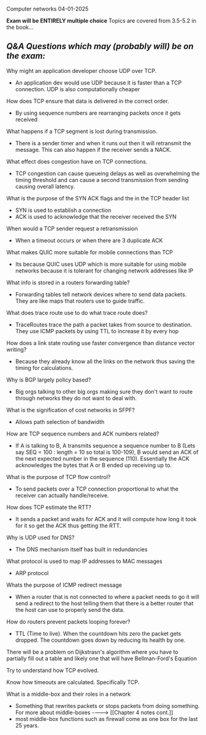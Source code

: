 Computer networks
04-01-2025

**Exam will be ENTIRELY multiple choice**
Topics are covered from 3.5-5.2 in the book...
## *Q&A Questions which may (probably will) be on the exam:*

Why might an application developer choose UDP over TCP.
- An application dev would use UDP because it is faster than a TCP connection. UDP is also computationally cheaper

How does TCP ensure that data is delivered in the correct order.
- By using sequence numbers are rearranging packets once it gets received

What happens if a TCP segment is lost during transmission.
- There is a sender timer and when it runs out then it will retransmit the message. This can also happen if the receiver sends a NACK.

What effect does congestion have on TCP connections.
- TCP congestion can cause queueing delays as well as overwhelming the timing threshold and can cause a second transmission from sending causing overall latency.

What is the purpose of the SYN ACK flags and the in the TCP header list
- SYN is used to establish a connection
- ACK is used to acknowledge that the receiver received the SYN

When would a TCP sender request a retransmission 
- When a timeout occurs or when there are 3 duplicate ACK 

What makes QUIC more suitable for mobile connections than TCP
- Its because QUIC uses UDP which is more suitable for using mobile networks because it is tolerant for changing network addresses like IP

What info is stored in a routers forwarding table?
- Forwarding tables tell network devices where to send data packets. They are like maps that routers use to guide traffic. 

What does trace route use to do what trace route does?
- TraceRoutes trace the path a packet takes from source to destination. They use ICMP packets by using TTL to increase it by every hop 

How does a link state routing use faster convergence than distance vector writing?
- Because they already know all the links on the network thus saving the timing for calculations.

Why is BGP largely policy based?
- Big orgs talking to other big orgs making sure they don't want to route through networks they do not want to deal with.

What is the signification of cost networks in SFPF?
- Allows path selection of bandwidth 

How are TCP sequence numbers and ACK numbers related?
- If A is talking to B, A transmits sequence a sequence number to B (Lets say SEQ = 100 : length = 10 so total is 100-109), B would send an ACK of the next expected number in the sequence (110). Essentially the ACK acknowledges the bytes that A or B ended up receiving up to.

What is the purpose of TCP flow control?
- To send packets over a TCP connection proportional to what the receiver can actually handle/receive.

How does TCP estimate the RTT?
- It sends a packet and waits for ACK and it will compute how long it took for it so get the ACK thus getting the RTT.

Why is UDP used for DNS?
- The DNS mechanism itself has built in redundancies 

What protocol is used to map IP addresses to MAC messages
- ARP protocol 

Whats the purpose of ICMP redirect message
- When a router that is not connected to where a packet needs to go it will send a redirect to the host telling them that there is a better router that the host can use to properly send the data.

How do routers prevent packets looping forever?
- TTL (Time to live). When the countdown hits zero the packet gets dropped. The countdown goes down by reducing its health by one.

There will be a problem on Dijkstrasn's algorithm where you have to partially fill out a table and likely one that will have Bellman-Ford's Equation

Try to understand how TCP evolved.

Know how timeouts are calculated. Specifically TCP.

What is a middle-box and their roles in a network
- Something that rewrites packets or stops packets from doing something. For more about middle-boxes ----> [[Chapter 4 notes cont.]]
- most middle-box functions such as firewall come as one box for the last 25 years. 